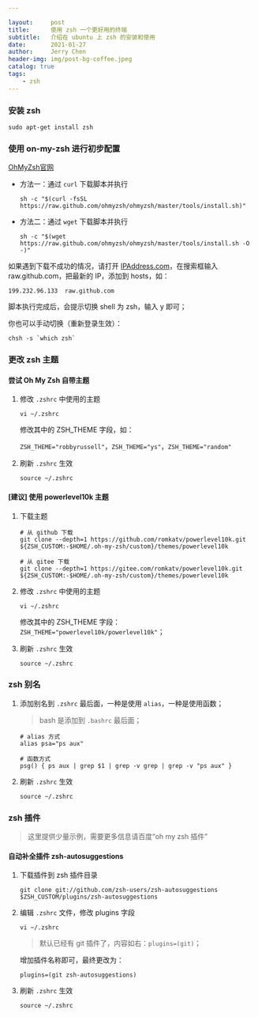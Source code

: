 ```yaml
---

layout:     post
title:      使用 zsh 一个更好用的终端
subtitle:   介绍在 ubuntu 上 zsh 的安装和使用
date:       2021-01-27
author:     Jerry Chen
header-img: img/post-bg-coffee.jpeg
catalog: true
tags:
    - zsh
---
```


### 安装 zsh

```shell
sudo apt-get install zsh
```

### 使用 on-my-zsh 进行初步配置

[OhMyZsh官网](https://ohmyz.sh/) 

* 方法一：通过 `curl` 下载脚本并执行

  ```shell
  sh -c "$(curl -fsSL https://raw.github.com/ohmyzsh/ohmyzsh/master/tools/install.sh)"
  ```

* 方法二：通过 `wget` 下载脚本并执行

  ```shell
  sh -c "$(wget https://raw.github.com/ohmyzsh/ohmyzsh/master/tools/install.sh -O -)"
  ```

如果遇到下载不成功的情况，请打开 [IPAddress.com](https://www.ipaddress.com/)，在搜索框输入 raw.github.com，把最新的 IP，添加到 hosts，如：

```
199.232.96.133	raw.github.com
```

脚本执行完成后，会提示切换 shell 为 zsh，输入 y 即可；

你也可以手动切换（重新登录生效）：

```shell
chsh -s `which zsh`
```

### 更改 zsh 主题

#### 尝试 Oh My Zsh 自带主题

1. 修改 `.zshrc` 中使用的主题

   ```shell
   vi ~/.zshrc
   ```

   修改其中的 ZSH_THEME 字段，如：

   `ZSH_THEME="robbyrussell"`，`ZSH_THEME="ys"`，`ZSH_THEME="random"`

2. 刷新 `.zshrc` 生效

   ```shell
   source ~/.zshrc
   ```

#### [建议] 使用 powerlevel10k 主题

1. 下载主题

   ```shell
   # 从 github 下载
   git clone --depth=1 https://github.com/romkatv/powerlevel10k.git ${ZSH_CUSTOM:-$HOME/.oh-my-zsh/custom}/themes/powerlevel10k
   
   # 从 gitee 下载
   git clone --depth=1 https://gitee.com/romkatv/powerlevel10k.git ${ZSH_CUSTOM:-$HOME/.oh-my-zsh/custom}/themes/powerlevel10k
   ```

2. 修改 `.zshrc` 中使用的主题

   ```shell
   vi ~/.zshrc
   ```

   修改其中的 ZSH_THEME 字段：`ZSH_THEME="powerlevel10k/powerlevel10k"`；

3. 刷新 `.zshrc` 生效

   ```shell
   source ~/.zshrc
   ```

### zsh 别名

1. 添加别名到 `.zshrc` 最后面，一种是使用 `alias`，一种是使用函数；

   > bash 是添加到 `.bashrc` 最后面；

   ```shell
   # alias 方式
   alias psa="ps aux"
   
   # 函数方式
   psg() { ps aux | grep $1 | grep -v grep | grep -v "ps aux" }
   ```

2. 刷新 `.zshrc` 生效

   ```shell
   source ~/.zshrc
   ```

### zsh 插件

> 这里提供少量示例，需要更多信息请百度“oh my zsh 插件”

#### 自动补全插件 zsh-autosuggestions

1. 下载插件到 zsh 插件目录

   ```shell
   git clone git://github.com/zsh-users/zsh-autosuggestions $ZSH_CUSTOM/plugins/zsh-autosuggestions
   ```

2. 编辑 `.zshrc` 文件，修改 plugins 字段

   ```shell
   vi ~/.zshrc
   ```

   > 默认已经有 git 插件了，内容如右：`plugins=(git)`；

   增加插件名称即可，最终更改为：

   ```shell
   plugins=(git zsh-autosuggestions)
   ```

3. 刷新 `.zshrc` 生效

   ```shell
   source ~/.zshrc
   ```


